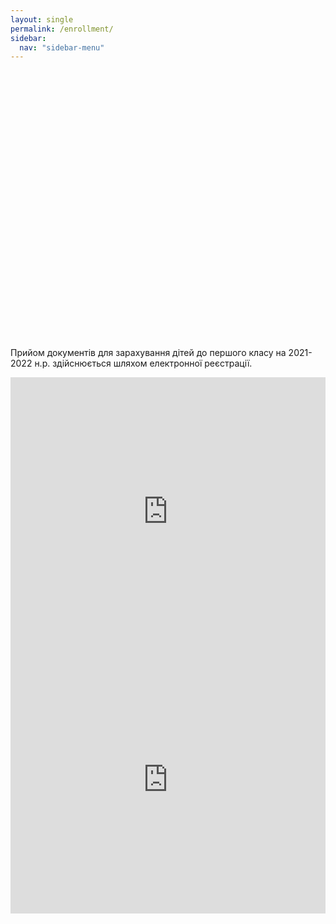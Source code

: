 ```yaml
---
layout: single
permalink: /enrollment/
sidebar:
  nav: "sidebar-menu"
---
```


<div style="left: 0; width: 100%; height: 0; position: relative; padding-bottom: 85.0847%;"><iframe src=""https://drive.google.com/file/d/1p-nv3eG5IaHRIiZNcl9hp63_QF7tPkWD/preview" style="border: 0; top: 0; left: 0; width: 100%; height: 100%; position: absolute;" allowfullscreen></iframe></div>

Прийом документів для зарахування дітей до першого класу на 2021-2022 н.р. здійснюється шляхом електронної реєстрації.

<div style="left: 0; width: 100%; height: 0; position: relative; padding-bottom: 85.0847%;"><iframe src="https://drive.google.com/file/d/1CWDRgfbM-uRIi-C0DAbcyJdnVx0kBKLm/preview" style="border: 0; top: 0; left: 0; width: 100%; height: 100%; position: absolute;" allowfullscreen></iframe></div>
<div style="left: 0; width: 100%; height: 0; position: relative; padding-bottom: 85.0847%;"><iframe src="https://drive.google.com/file/d/1AL3CqapuIlWs0T5j5wyvs7DAtqniQUVK/preview" style="border: 0; top: 0; left: 0; width: 100%; height: 100%; position: absolute;" allowfullscreen></iframe></div>
